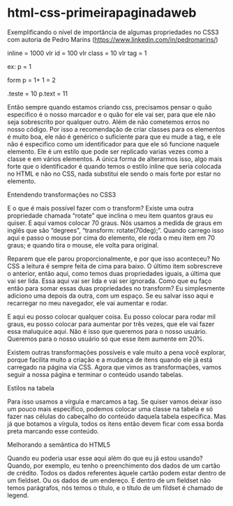 # html-css-primeirapaginadaweb


Exemplificando o nível de importância de algumas propriedades no CSS3 com autoria de Pedro Marins (https://www.linkedin.com/in/pedromarins/)

inline = 1000 vlr
id = 100 vlr
class = 10 vlr
tag = 1

ex: p = 1

form p = 1+ 1 = 2

.teste = 10
p.text = 11

Então sempre quando estamos criando css, precisamos pensar o quão especifico  é o nosso marcador e o quão for ele vai ser, para que ele não seja sobrescrito  por qualquer outro. Além de não cometemos erros no nosso código. 
Por isso a recomendação de criar classes para os elementos é muito boa, ele não é genérico o suficiente para que eu mude a tag, e ele não é especifico como um identificador para que ele só funcione naquele elemento. Ele é um estilo que pode ser replicado varias vezes como a classe e em vários elementos.
A única forma de alterarmos isso, algo mais forte que o identificador é quando temos o estilo inline que seria colocada no HTML e não no CSS, nada substitui ele sendo o mais forte por estar no elemento.

Entendendo transformações no CSS3

E o que é mais possível fazer com o transform? Existe uma outra propriedade chamada “rotate” que inclina o meu item quantos graus eu quiser. E aqui vamos colocar 70 graus. Nós usamos a medida de graus em inglês que são “degrees”, “transform: rotate(70deg);”. Quando carrego isso aqui e passo o mouse por cima do elemento, ele roda o meu item em 70 graus; e quando tira o mouse, ele volta para original.

Reparem que ele parou proporcionalmente, e por que isso aconteceu? No CSS a leitura é sempre feita de cima para baixo. O último item sobrescreve o anterior, então aqui, como temos duas propriedades iguais, a última que vai ser lida. Essa aqui vai ser lida e vai ser ignorada. Como que eu faço então para somar essas duas propriedades no transform? Eu simplesmente adiciono uma depois da outra, com um espaço. Se eu salvar isso aqui e recarregar no meu navegador, ele vai aumentar e rodar.

E aqui eu posso colocar qualquer coisa. Eu posso colocar para rodar mil graus, eu posso colocar para aumentar por três vezes, que ele vai fazer essa maluquice aqui. Não é isso que queremos para o nosso usuário. Queremos para o nosso usuário só que esse item aumente em 20%.

Existem outras transformações possíveis e vale muito a pena você explorar, porque facilita muito a criação e a mudança de itens quando ele já está carregado na página via CSS. Agora que vimos as transformações, vamos seguir a nossa página e terminar o conteúdo usando tabelas.

Estilos na tabela

Para isso usamos a vírgula e marcamos a tag. Se quiser vamos deixar isso um pouco mais específico, podemos colocar uma classe na tabela e só fazer nas células do cabeçalho do conteúdo daquela tabela específica. Mas já que botamos a vírgula, todos os itens então devem ficar com essa borda preta marcando esse conteúdo.

Melhorando a semântica do HTML5

Quando eu poderia usar esse aqui além do que eu já estou usando? Quando, por exemplo, eu tenho o preenchimento dos dados de um cartão de crédito. Todos os dados referentes àquele cartão podem estar dentro de um fieldset. Ou os dados de um endereço. E dentro de um fieldset não temos parágrafos, nós temos o título, e o título de um fildset é chamado de legend.
